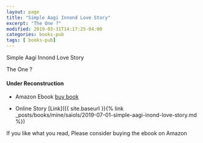 ```yaml
---
layout: page
title: "Simple Aagi Innond Love Story"
excerpt: "The One ?"
modified: 2019-03-31T14:17:25-04:00
categories: books-pub
tags: [ books-pub]
---
```


Simple Aagi Innond Love Story

The One ?

#### Under Reconstruction

* Amazon Ebook [buy book](https://amzn.to/2ZIuRFs)

* Online Story [Link]({{ site.baseurl }}{% link _posts/books/mine/saiols/2019-07-01-simple-aagi-inond-love-story.md %})

If you like what you read, Please consider buying the ebook on Amazon
